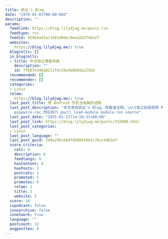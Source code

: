 ```yaml
---
title: 依云's Blog
date: "1970-01-01T00:00:00Z"
description: ""
params:
  feedlink: https://blog.lilydjwg.me/posts.rss
  feedtype: rss
  feedid: 92964a93ac1481d0dec9ee1833746e27
  websites:
    https://blog.lilydjwg.me/: true
  blogrolls: []
  in_blogrolls:
  - title: 中文独立博客列表
    description: ""
    id: 7fb87e348a8211f4c19e4b0b0da225bd
  recommended: []
  recommender: []
  categories:
  - Linux
  relme:
    https://blog.lilydjwg.me/: true
  last_post_title: 用 Android 手机当电脑的话筒
  last_post_description: "本文来自依云's Blog，转载请注明。\n\t我之前是使用 ROC 来做这件事的。手机上安装 roc-droid，电脑上安装
    pipewire-roc 然后执行 pactl load-module module-roc-source"
  last_post_date: "2025-01-11T14:50:31+08:00"
  last_post_link: https://blog.lilydjwg.me/posts/216900.html
  last_post_categories:
  - Linux
  last_post_language: ""
  last_post_guid: 2d9e295c684fd508458b2c76cc4d63e7
  score_criteria:
    cats: 0
    description: 0
    feedlangs: 0
    hasContent: 0
    hasPosts: 3
    postcats: 1
    promoted: 5
    promotes: 0
    relme: 2
    title: 3
    website: 2
  score: 16
  ispodcast: false
  isnoarchive: false
  innetwork: true
  language: ""
  postcount: 12
  avgpostlen: 0
---
```

